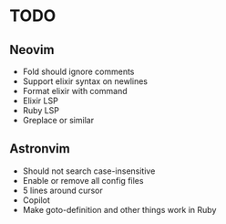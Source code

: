 # TODO

## Neovim

* Fold should ignore comments
* Support elixir syntax on newlines
* Format elixir with command
* Elixir LSP
* Ruby LSP
* Greplace or similar

## Astronvim

* Should not search case-insensitive
* Enable or remove all config files
* 5 lines around cursor
* Copilot
* Make goto-definition and other things work in Ruby

